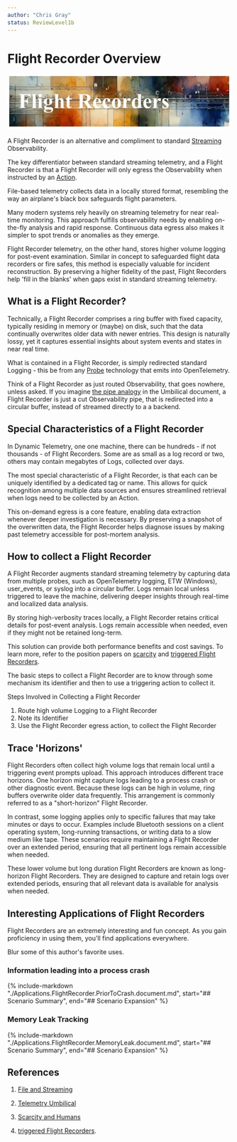 ```yaml
---
author: "Chris Gray"
status: ReviewLevel1b
---
```


# Flight Recorder Overview

![](../orig_media/FlightRecorders.banner.png)

A Flight Recorder is an alternative and compliment to standard
[Streaming](./PositionPaper.FileAndStreaming.document.md) Observability.

The key differentiator between standard streaming telemetry, and a Flight
Recorder is that a Flight Recorder will only egress the Observability when
instructed by an [Action](./Architecture.Action.Explanation.document.md).

File-based telemetry collects data in a locally stored format, resembling the
way an airplane's black box safeguards flight parameters.

Many modern systems rely heavily on streaming telemetry for near real-time
monitoring. This approach fulfills observability needs by enabling on-the-fly
analysis and rapid response. Continuous data egress also makes it simpler to
spot trends or anomalies as they emerge.

Flight Recorder telemetry, on the other hand, stores higher volume logging for
post-event examination. Similar in concept to safeguarded flight data recorders
or fire safes, this method is especially valuable for incident reconstruction.
By preserving a higher fidelity of the past, Flight Recorders help 'fill in the
blanks' when gaps exist in standard streaming telemetry.

## What is a Flight Recorder?

Technically, a Flight Recorder comprises a ring buffer with fixed capacity,
typically residing in memory or (maybe) on disk, such that the data continually
overwrites older data with newer entries. This design is naturally lossy, yet it
captures essential insights about system events and states in near real time.

What is contained in a Flight Recorder, is simply redirected standard Logging -
this be from any [Probe](./Architecture.Probes.Overview.document.md) technology
that emits into OpenTelemetry.

Think of a Flight Recorder as just routed Observability, that goes nowhere,
unless asked. If you imagine
[the pipe analogy](./PositionPaper.TelemetryUmbilical.document.md) in the
Umbilical document, a Flight Recorder is just a cut Observability pipe, that is
redirected into a circular buffer, instead of streamed directly to a a backend.

## Special Characteristics of a Flight Recorder

In Dynamic Telemetry, one one machine, there can be hundreds - if not thousands
\- of Flight Recorders. Some are as small as a log record or two, others may
contain megabytes of Logs, collected over days.

The most special characteristic of a Flight Recorder, is that each can be
uniquely identified by a dedicated tag or name. This allows for quick
recognition among multiple data sources and ensures streamlined retrieval when
logs need to be collected by an Action.

This on-demand egress is a core feature, enabling data extraction whenever
deeper investigation is necessary. By preserving a snapshot of the overwritten
data, the Flight Recorder helps diagnose issues by making past telemetry
accessible for post-mortem analysis.

## How to collect a Flight Recorder

A Flight Recorder augments standard streaming telemetry by capturing data from
multiple probes, such as OpenTelemetry logging, ETW (Windows), user_events, or
syslog into a circular buffer. Logs remain local unless triggered to leave the
machine, delivering deeper insights through real-time and localized data
analysis.

By storing high-verbosity traces locally, a Flight Recorder retains critical
details for post-event analysis. Logs remain accessible when needed, even if
they might not be retained long-term.

This solution can provide both performance benefits and cost savings. To learn
more, refer to the position papers on
[scarcity](./PositionPaper.ScarcityAndHumans.md) and
[triggered Flight Recorders](./PositionPaper.TriggeredFlightRecorder.document.md).

The basic steps to collect a Flight Recorder are to know through some mechanism
its identifier and then to use a triggering action to collect it.

Steps Involved in Collecting a Flight Recorder

1. Route high volume Logging to a Flight Recorder
1. Note its Identifier
1. Use the Flight Recorder egress action, to collect the Flight Recorder

## Trace 'Horizons'

Flight Recorders often collect high volume logs that remain local until a
triggering event prompts upload. This approach introduces different trace
horizons. One horizon might capture logs leading to a process crash or other
diagnostic event. Because these logs can be high in volume, ring buffers
overwrite older data frequently. This arrangement is commonly referred to as a
"short-horizon" Flight Recorder.

In contrast, some logging applies only to specific failures that may take
minutes or days to occur. Examples include Bluetooth sessions on a client
operating system, long-running transactions, or writing data to a slow medium
like tape. These scenarios require maintaining a Flight Recorder over an
extended period, ensuring that all pertinent logs remain accessible when needed.

These lower volume but long duration Flight Recorders are known as long-horizon
Flight Recorders. They are designed to capture and retain logs over extended
periods, ensuring that all relevant data is available for analysis when needed.

## Interesting Applications of Flight Recorders

Flight Recorders are an extremely interesting and fun concept. As you gain
proficiency in using them, you'll find applications everywhere.

Blur some of this author's favorite uses.

### Information leading into a process crash

{% include-markdown "./Applications.FlightRecorder.PriorToCrash.document.md",
start="## Scenario Summary", end="## Scenario Expansion" %}

### Memory Leak Tracking

{% include-markdown "./Applications.FlightRecorder.MemoryLeak.document.md",
start="## Scenario Summary", end="## Scenario Expansion" %}

## References

1. [File and Streaming](./PositionPaper.FileAndStreaming.document.md)

1. [Telemetry Umbilical](./PositionPaper.TelemetryUmbilical.document.md)

1. [Scarcity and Humans](./PositionPaper.ScarcityAndHumans.md)

1. [triggered Flight Recorders](./PositionPaper.TriggeredFlightRecorder.document.md).

